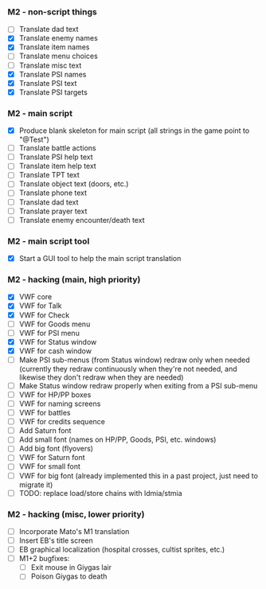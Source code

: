 ### M2 - non-script things
- [ ] Translate dad text
- [X] Translate enemy names
- [X] Translate item names
- [ ] Translate menu choices
- [ ] Translate misc text
- [X] Translate PSI names
- [X] Translate PSI text
- [X] Translate PSI targets

### M2 - main script
- [X] Produce blank skeleton for main script (all strings in the game point to "@Test")
- [ ] Translate battle actions
- [ ] Translate PSI help text
- [ ] Translate item help text
- [ ] Translate TPT text
- [ ] Translate object text (doors, etc.)
- [ ] Translate phone text
- [ ] Translate dad text
- [ ] Translate prayer text
- [ ] Translate enemy encounter/death text

### M2 - main script tool
- [X] Start a GUI tool to help the main script translation

### M2 - hacking (main, high priority)
- [X] VWF core
- [X] VWF for Talk
- [X] VWF for Check
- [ ] VWF for Goods menu
- [ ] VWF for PSI menu
- [X] VWF for Status window
- [X] VWF for cash window
- [ ] Make PSI sub-menus (from Status window) redraw only when needed (currently they redraw continuously when they're not needed, and likewise they don't redraw when they are needed)
- [ ] Make Status window redraw properly when exiting from a PSI sub-menu
- [ ] VWF for HP/PP boxes
- [ ] VWF for naming screens
- [ ] VWF for battles
- [ ] VWF for credits sequence
- [ ] Add Saturn font
- [ ] Add small font (names on HP/PP, Goods, PSI, etc. windows)
- [ ] Add big font (flyovers)
- [ ] VWF for Saturn font
- [ ] VWF for small font
- [ ] VWF for big font (already implemented this in a past project, just need to migrate it)
- [ ] TODO: replace load/store chains with ldmia/stmia

### M2 - hacking (misc, lower priority)
- [ ] Incorporate Mato's M1 translation
- [ ] Insert EB's title screen
- [ ] EB graphical localization (hospital crosses, cultist sprites, etc.)
- [ ] M1+2 bugfixes:
  - [ ] Exit mouse in Giygas lair
  - [ ] Poison Giygas to death